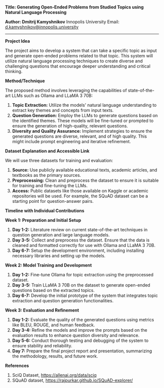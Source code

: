 **Title: Generating Open-Ended Problems from Studied Topics using Natural Language Processing**

**Author: Dmitrij Kamyshnikov**
Innopolis University
Email: d.kamyshnikov@innopolis.university

---

**Project Idea**

The project aims to develop a system that can take a specific topic as input and generate open-ended problems related to that topic. This system will utilize natural language processing techniques to create diverse and challenging questions that encourage deeper understanding and critical thinking.

**Method/Technique**

The proposed method involves leveraging the capabilities of state-of-the-art LLMs such as Ollama and LLaMA 3 70B:

1. **Topic Extraction:** Utilize the models' natural language understanding to extract key themes and concepts from input texts.
2. **Question Generation:** Employ the LLMs to generate questions based on the identified themes. These models will be fine-tuned or prompted to ensure the generation of high-quality, relevant questions.
3. **Diversity and Quality Assurance:** Implement strategies to ensure the generated questions are diverse, relevant, and of high quality. This might include prompt engineering and iterative refinement.

**Dataset Explanation and Accessible Link**

We will use three datasets for training and evaluation:

1. **Source:** Use publicly available educational texts, academic articles, and textbooks as the primary sources.
2. **Preprocessing:** Clean and preprocess the dataset to ensure it is suitable for training and fine-tuning the LLMs.
3. **Access:** Public datasets like those available on Kaggle or academic repositories will be used. For example, the SQuAD dataset can be a starting point for question-answer pairs.

**Timeline with Individual Contributions**

**Week 1: Preparation and Initial Setup**

1. **Day 1-2:** Literature review on current state-of-the-art techniques in question generation and large language models.
2. **Day 3-5:** Collect and preprocess the dataset. Ensure that the data is cleaned and formatted correctly for use with Ollama and LLaMA 3 70B.
3. **Day 6-7:** Setup the development environment, including installing necessary libraries and setting up the models.

**Week 2: Model Training and Development**

1. **Day 1-2:** Fine-tune Ollama for topic extraction using the preprocessed dataset.
2. **Day 3-5:** Train LLaMA 3 70B on the dataset to generate open-ended questions based on the extracted topics.
3. **Day 6-7:** Develop the initial prototype of the system that integrates topic extraction and question generation functionalities.

**Week 3: Evaluation and Refinement**

1. **Day 1-2:** Evaluate the quality of the generated questions using metrics like BLEU, ROUGE, and human feedback.
2. **Day 3-4:** Refine the models and improve the prompts based on the evaluation results to enhance question diversity and relevance.
3. **Day 5-6:** Conduct thorough testing and debugging of the system to ensure stability and reliability.
4. **Day 7:** Prepare the final project report and presentation, summarizing the methodology, results, and future work.

**References**

1. SciQ Dataset, https://allenai.org/data/sciq
2. SQuAD dataset, https://rajpurkar.github.io/SQuAD-explorer/
